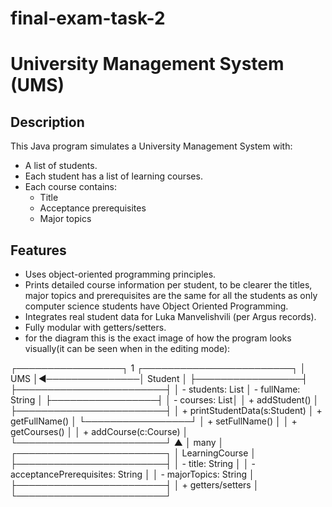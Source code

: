 # final-exam-task-2
# University Management System (UMS)

## Description
This Java program simulates a University Management System with:
- A list of students.
- Each student has a list of learning courses.
- Each course contains:
  - Title
  - Acceptance prerequisites
  - Major topics

## Features
- Uses object-oriented programming principles.
- Prints detailed course information per student, to be clearer the titles, major topics and prerequisites
  are the same for all the students as only computer science students have Object Oriented Programming.
- Integrates real student data for Luka Manvelishvili (per Argus records).
- Fully modular with getters/setters.
- for the diagram this is the exact image of how the program looks visually(it can be seen when in the editing mode):

┌─────────────────┐        1       ┌────────────────────────┐
│     UMS         │◄───────────────│      Student           │
├─────────────────┤                ├────────────────────────┤
│ - students: List<Student>        │ - fullName: String     │
├─────────────────┤                │ - courses: List<Course>│
│ + addStudent()   │                ├────────────────────────┤
│ + printStudentData(s:Student)    │ + getFullName()         │
└─────────────────┘                │ + setFullName()         │ 
                                   │ + getCourses()          │
                                   │ + addCourse(c:Course)   │
                                   └────────────────────────┘
                                           ▲
                                           │ many
                                           │
                                   ┌────────────────────────┐
                                   │      LearningCourse    │
                                   ├────────────────────────┤
                                   │ - title: String         │
                                   │ - acceptancePrerequisites: String │
                                   │ - majorTopics: String   │
                                   ├────────────────────────┤
                                   │ + getters/setters       │
                                   └────────────────────────┘
